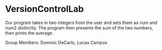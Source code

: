 # VersionControlLab
Our program takes in two integers from the user and sets them as num and num2 distinctly. The program then presents the sum of the two numbers, then prints the average.

Group Members: Dominic DeCarlo, Lucas Campos